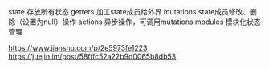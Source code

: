 state 存放所有状态
getters 加工state成员给外界
mutations state成员修改、删除（设置为null）操作
actions 异步操作，可调用mutations
modules 模块化状态管理


https://www.jianshu.com/p/2e5973fe1223
https://juejin.im/post/58fffc52a22b9d0065b8db53
